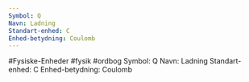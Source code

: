 ```yaml
---
Symbol: Q
Navn: Ladning
Standart-enhed: C
Enhed-betydning: Coulomb
---
```

#Fysiske-Enheder #fysik #ordbog 
Symbol: Q
Navn: Ladning
Standart-enhed: C
Enhed-betydning: Coulomb
